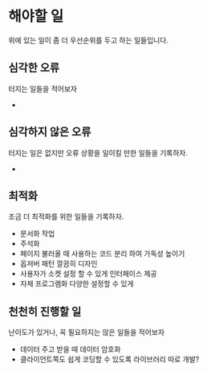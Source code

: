 # 해야할 일
위에 있는 일이 좀 더 우선순위를 두고 하는 일들입니다.

## 심각한 오류
터지는 일들을 적어보자

- 

## 심각하지 않은 오류
터지는 일은 없지만 오류 상황을 일이킬 만한 일들을 기록하자.

-

## 최적화
조금 더 최적화를 위한 일들을 기록하자.

- 문서화 작업
- 주석화
- 페이지 불러올 때 사용하는 코드 분리 하여 가독성 높이기
- 옵저버 패턴 깔끔히 디자인
- 사용자가 소켓 설정 할 수 있게 인터페이스 제공
- 자체 프로그램화 다양한 설정할 수 있게

## 천천히 진행할 일
난이도가 있거나, 꼭 필요하지는 않은 일들을 적어보자

- 데이터 주고 받을 때 데이터 암호화
- 클라이언트쪽도 쉽게 코딩할 수 있도록 라이브러리 따로 개발?

